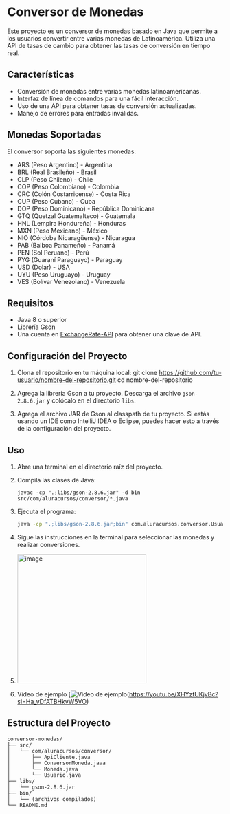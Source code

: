 # Conversor de Monedas

Este proyecto es un conversor de monedas basado en Java que permite a los usuarios convertir entre varias monedas de Latinoamérica. Utiliza una API de tasas de cambio para obtener las tasas de conversión en tiempo real.

## Características

- Conversión de monedas entre varias monedas latinoamericanas.
- Interfaz de línea de comandos para una fácil interacción.
- Uso de una API para obtener tasas de conversión actualizadas.
- Manejo de errores para entradas inválidas.

## Monedas Soportadas

El conversor soporta las siguientes monedas:

- ARS (Peso Argentino) - Argentina
- BRL (Real Brasileño) - Brasil
- CLP (Peso Chileno) - Chile
- COP (Peso Colombiano) - Colombia
- CRC (Colón Costarricense) - Costa Rica
- CUP (Peso Cubano) - Cuba
- DOP (Peso Dominicano) - República Dominicana
- GTQ (Quetzal Guatemalteco) - Guatemala
- HNL (Lempira Hondureña) - Honduras
- MXN (Peso Mexicano) - México
- NIO (Córdoba Nicaragüense) - Nicaragua
- PAB (Balboa Panameño) - Panamá
- PEN (Sol Peruano) - Perú
- PYG (Guaraní Paraguayo) - Paraguay
- USD (Dolar) - USA
- UYU (Peso Uruguayo) - Uruguay
- VES (Bolívar Venezolano) - Venezuela

## Requisitos

- Java 8 o superior
- Librería Gson
- Una cuenta en [ExchangeRate-API](https://www.exchangerate-api.com/) para obtener una clave de API.

## Configuración del Proyecto

1. Clona el repositorio en tu máquina local:
    git clone https://github.com/tu-usuario/nombre-del-repositorio.git
    cd nombre-del-repositorio

2. Agrega la librería Gson a tu proyecto. Descarga el archivo `gson-2.8.6.jar` y colócalo en el directorio `libs`.

3. Agrega el archivo JAR de Gson al classpath de tu proyecto. Si estás usando un IDE como IntelliJ IDEA o Eclipse, puedes hacer esto a través de la configuración del proyecto.

## Uso

1. Abre una terminal en el directorio raíz del proyecto.

2. Compila las clases de Java:
    ```
    javac -cp ".;libs/gson-2.8.6.jar" -d bin src/com/aluracursos/conversor/*.java
    ```

3. Ejecuta el programa:
    ```sh
    java -cp ".;libs/gson-2.8.6.jar;bin" com.aluracursos.conversor.Usuario
    ```

4. Sigue las instrucciones en la terminal para seleccionar las monedas y realizar conversiones.
5. 
   <img width="300" alt="image" src="https://github.com/AmericusGar/Conversor-de-monedas/assets/85145783/b801d18d-5679-4545-9c94-b604066d5994">

6. Video de ejemplo
   [![Video de ejemplo](https://img.youtube.com/vi/ID_DEL_VIDEO/hqdefault.jpg)(https://youtu.be/XHYztUKjvBc?si=Ha_vDfATBHkvW5VO)

   

## Estructura del Proyecto

```plaintext
conversor-monedas/
├── src/
│   └── com/aluracursos/conversor/
│       ├── ApiCliente.java
│       ├── ConversorMoneda.java
│       └── Moneda.java
│       └── Usuario.java
├── libs/
│   └── gson-2.8.6.jar
├── bin/
│   └── (archivos compilados)
└── README.md


